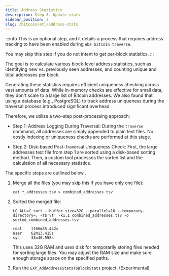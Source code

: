 ```yaml
---
title: Address Statistics
description: Step 3. Update stats
sidebar_position: 2
slug: /bitcoin/etl/address-stats
---
```


:::info
This is an optional step, 
and it details a process that requires address tracking to have been enabled during `eba bitcoin traverse`.

You may skip this step if you do not intent to get per-block statistics.
:::


The goal is to calculate various block-level address statistics, 
such as identifying new vs. previously seen addresses, 
and counting unique and total addresses per block. 


Generating these statistics requires efficient uniqueness checking 
across vast amounts of data. 
While in-memory checks are effective for small data, 
they don't scale to a large list of Bitcoin addresses. 
We also found that using a database (e.g., PostgreSQL) 
to track address uniqueness during the traversal process 
introduced significant overhead.


Therefore, we utilize a two-step post-processing approach:

* Step 1: Address Logging During Traversal: 
    During the `traverse` command, all addresses are simply 
    appended to plain text files. 
    No costly indexing or uniqueness checks are performed at this stage.

* Step 2: Disk-based Post-Traversal Uniqueness Check:
    First, the large addresses text file from step 1 are sorted using a disk-based sorting method.
    Then, a custom tool processes the sorted list and the calculation of all necessary statistics.


The specific steps are outlined below .


1. Merge all the files (you may skip this if you have only one file): 

    ```shell
    cat *_addresses.tsv > combined_addresses.tsv
    ```

2. Sorted the merged file: 

    ```shell
    LC_ALL=C sort --buffer-size=32G --parallel=16 --temporary-directory=. -t$'\t' -k1,1 combined_addresses.tsv -o sorted_combined_addresses.tsv

    real    1166m35.442s
    user    62m13.415s
    sys     33m40.558s
    ```

    This uses 32G RAM and uses disk for temporarily storing files needed for sorting large files. 
    You may adjust the RAM size and make sure enough storage space on the specified paths. 


3. Run the `EXP_AddAddressStatsToBlockStats` project. (Experimental)


